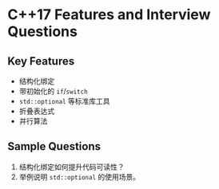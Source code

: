 # C++17 Features and Interview Questions

## Key Features
- 结构化绑定
- 带初始化的 `if`/`switch`
- `std::optional` 等标准库工具
- 折叠表达式
- 并行算法

## Sample Questions
1. 结构化绑定如何提升代码可读性？
2. 举例说明 `std::optional` 的使用场景。
